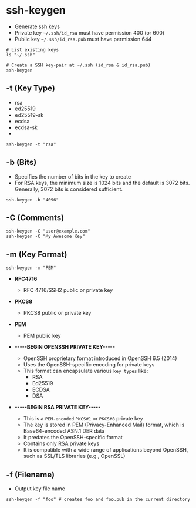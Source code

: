 # ssh-keygen

- Generate ssh keys
- Private key `~/.ssh/id_rsa` must have permission 400 (or 600)
- Public key `~/.ssh/id_rsa.pub` must have permission 644

```shell
# List existing keys
ls "~/.ssh"

# Create a SSH key-pair at ~/.ssh (id_rsa & id_rsa.pub)
ssh-keygen
```

## -t (Key Type)

- rsa
- ed25519
- ed25519-sk
- ecdsa
- ecdsa-sk
-

```shell
ssh-keygen -t "rsa"
```

## -b (Bits)

- Specifies the number of bits in the key to create
- For RSA keys, the minimum size is 1024 bits and the default is 3072 bits.  Generally, 3072 bits is considered sufficient.

```shell
ssh-keygen -b "4096"
```

## -C (Comments)

```shell
ssh-keygen -C "user@example.com"
ssh-keygen -C "My Awesome Key"
```

## -m (Key Format)

```shell
ssh-keygen -m "PEM"
```

- **RFC4716**
  - RFC 4716/SSH2 public or private key
- **PKCS8**
  - PKCS8 public or private key
- **PEM**
  - PEM public key

- **-----BEGIN OPENSSH PRIVATE KEY-----**
  - OpenSSH proprietary format introduced in OpenSSH 6.5 (2014)
  - Uses the OpenSSH-specific encoding for private keys
  - This format can encapsulate various `key types` like:
    - RSA
    - Ed25519
    - ECDSA
    - DSA

- **-----BEGIN RSA PRIVATE KEY-----**
  - This is a `PEM-encoded` `PKCS#1` or `PKCS#8` private key
  - The key is stored in PEM (Privacy-Enhanced Mail) format, which is Base64-encoded ASN.1 DER data
  - It predates the OpenSSH-specific format
  - Contains only RSA private keys
  - It is compatible with a wide range of applications beyond OpenSSH, such as SSL/TLS libraries (e.g., OpenSSL)

## -f (Filename)

- Output key file name

```shell
ssh-keygen -f "foo" # creates foo and foo.pub in the current directory
```

